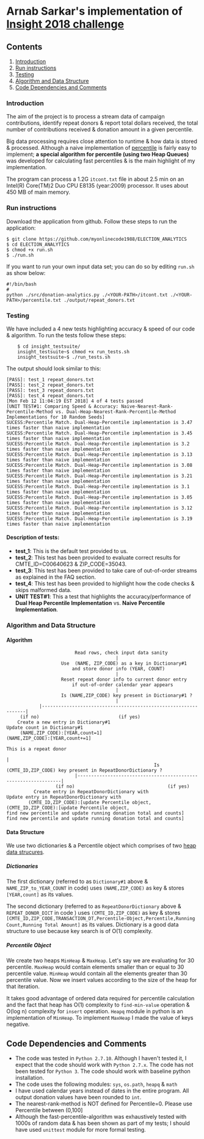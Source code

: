 # Arnab Sarkar's implementation of [Insight 2018 challenge](https://github.com/InsightDataScience/donation-analytics)

## Contents

1. [Introduction](README.md#introduction)
2. [Run instructions](README.md#run-instructions)
3. [Testing](README.md#testing)
4. [Algorithm and Data Structure](README.md#algorithm-and-data-structure)
5. [Code Dependencies and Comments](README.md#code-dependencies-and-comments)


### Introduction
The aim of the project is to process a stream data of campaign contributions,
identify repeat donors & report total dollars received, the total number of
contributions received & donation amount in a given percentile.

Big data processing requires close attention to runtime & how data is stored
& processed. Although a naive implementation of
[percentile](https://en.wikipedia.org/wiki/Percentile) is fairly easy to
implement; **a special algorithm for percentile (using two Heap Queues)** was
developed for calculating fast percentiles & is the main highlight of my
implementation.

The program can process a 1.2G `itcont.txt` file in about 2.5 min on an
Intel(R) Core(TM)2 Duo CPU E8135 (year:2009) processor. It uses about 450 MB of
main memory.

### Run instructions
Download the application from github. Follow these steps to run the application:
```
$ git clone https://github.com/myonlinecode1988/ELECTION_ANALYTICS
$ cd ELECTION_ANALYTICS
$ chmod +x run.sh
$ ./run.sh
```
If you want to run your own input data set; you can do so by editing `run.sh` as
show below:
```
#!/bin/bash
#
python ./src/donation-analytics.py ./<YOUR-PATH>/itcont.txt ./<YOUR-PATH>/percentile.txt ./output/repeat_donors.txt
```
### Testing
We have included a 4 new tests highlighting accuracy & speed of our code & algorithm.
To run the tests follow these steps:
```
    $ cd insight_testsuite/
    insight_testsuite~$ chmod +x run_tests.sh
    insight_testsuite~$ ./run_tests.sh
```
The output should look similar to this:

```
[PASS]: test_1 repeat_donors.txt
[PASS]: test_2 repeat_donors.txt
[PASS]: test_3 repeat_donors.txt
[PASS]: test_4 repeat_donors.txt
[Mon Feb 12 11:04:19 EST 2018] 4 of 4 tests passed
[UNIT TEST#1: Comparing Speed & Accuracy: Naive-Nearest-Rank-Percentile-Method vs. Dual-Heap-Nearest-Rank-Percentile-Method Implementations for 10 Random Seeds]
SUCESS:Percentile Match. Dual-Heap-Percentile implementation is 3.47 times faster than naive implementation
SUCESS:Percentile Match. Dual-Heap-Percentile implementation is 3.45 times faster than naive implementation
SUCESS:Percentile Match. Dual-Heap-Percentile implementation is 3.2 times faster than naive implementation
SUCESS:Percentile Match. Dual-Heap-Percentile implementation is 3.13 times faster than naive implementation
SUCESS:Percentile Match. Dual-Heap-Percentile implementation is 3.08 times faster than naive implementation
SUCESS:Percentile Match. Dual-Heap-Percentile implementation is 3.21 times faster than naive implementation
SUCESS:Percentile Match. Dual-Heap-Percentile implementation is 3.1 times faster than naive implementation
SUCESS:Percentile Match. Dual-Heap-Percentile implementation is 3.05 times faster than naive implementation
SUCESS:Percentile Match. Dual-Heap-Percentile implementation is 3.12 times faster than naive implementation
SUCESS:Percentile Match. Dual-Heap-Percentile implementation is 3.19 times faster than naive implementation
```
#### Description of tests:
- **test_1**: This is the default test provided to us.
- **test_2**: This test has been provided to evaluate correct results for CMTE_ID=C00640623 & ZIP_CODE=35043.
- **test_3**: This test has been provided to take care of out-of-order streams as explained in the FAQ section.
- **test_4**: This test has been provided to highlight how the code checks & skips malformed data.
- **UNIT TEST#1**: This a test that highlights the accuracy/performance of **Dual Heap Percentile Implementation** vs. **Naive Percentile Implementation**.


### Algorithm and Data Structure

#### Algorithm
```
                         Read rows, check input data sanity
                                        |
                    Use  (NAME, ZIP_CODE) as a key in Dictionary#1
                        and store donor info (YEAR, COUNT)
                                        |
                    Reset repeat donor info to current donor entry
                        if out-of-order calendar year appears
                                        |
                    Is (NAME,ZIP_CODE) key present in Dictionary#1 ?
                                        |
            |----------------------------------------------------------------|
	 (if no)							 (if yes)
    Create a new entry in Dictionary#1                            Update count in Dictionary#1
     (NAME,ZIP_CODE):[YEAR,count=1]                          	(NAME,ZIP_CODE):[YEAR,count+=1]
                                                                    This is a repeat donor
                                                                            |
                                                      Is  (CMTE_ID,ZIP_CODE) key present in RepeatDonorDictionary ?
                         |----------------------------------------------------------------| 
	              (if no)							       (if yes)
          Create entry in RepeatDonorDictionary with                           Update entry in RepeatDonorDictionary with
    	(CMTE_ID,ZIP_CODE):[update Percentile object,       	              (CMTE_ID,ZIP_CODE):[update Percentile object,
find new percentile and update running donation total and counts]    find new percentile and update running donation total and counts]
```
#### Data Structure
We use two dictionaries & a Percentile object which comprises of two 
[heap data strucures](https://en.wikipedia.org/wiki/Heap_(data_structure)).

##### Dictionaries
The first dictionary (referred to as `Dictionary#1` above &
`NAME_ZIP_to_YEAR_COUNT` in code) uses `(NAME,ZIP_CODE)` as key & stores
`[YEAR,count]` as its values.
 
The second dictionary (referred to as `RepeatDonorDictionary` above &
`REPEAT_DONOR_DICT` in code ) uses `(CMTE_ID,ZIP_CODE)` as key & stores
`[CMTE_ID,ZIP_CODE,TRANSACTION_DT,Percentile-Object,Percentile,Running
Count,Running Total Amount]` as its values.  Dictionary is a good data structure
to use because key search is of O(1) complexity.

#####  Percentile Object
We create two heaps `MinHeap` & `MaxHeap`. Let's say we are evaluating for 30
percentile.  `MaxHeap` would contain elements smaller than or equal to 30
percentile value.  `MinHeap` would contain all the elements greater than 30
percentile value.  Now we insert values according to the size of the heap for
that iteration.

It takes good advantage of ordered data required for percentile calculation and 
the fact that heap has O(1) complexity to `find-min-value` operation & O(log
n) complexity for `insert` operation. `Heapq` module in python is an
implementation of `MinHeap`. To implement `MaxHeap` I made the value of keys
negative.

## Code Dependencies and Comments
- The code was tested in `Python 2.7.10`. Although I haven't tested it, I
  expect that the code should work with `Python 2.7.x`.  The code has not been
tested for `Python 3`. The code should work with baseline python installation.
- The code uses the following modules: `sys`, `os.path`, `heapq` & `math`
- I have used calendar years instead of dates in the entire program.  All
  output donation values have been rounded to `int`.
- The nearest-rank-method is NOT defined for Percentile=0. Please use
  Percentile between (0,100] 
- Although the fast-percentile-algorithm was exhaustively tested with 1000s of
  random data & has been shown as part of my tests; I should have used
`unittest` module for more formal testing.
